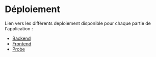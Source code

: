 # Déploiement

Lien vers les différents deploiement disponible pour chaque partie de l'application :

- [Backend](https://github.com/budy-pdg/budy-backend/blob/main/README.md)
- [Frontend](https://github.com/budy-pdg/budy-app/blob/main/README.md)
- [Probe](https://github.com/budy-pdg/budy-probes/blob/main/README.md)
